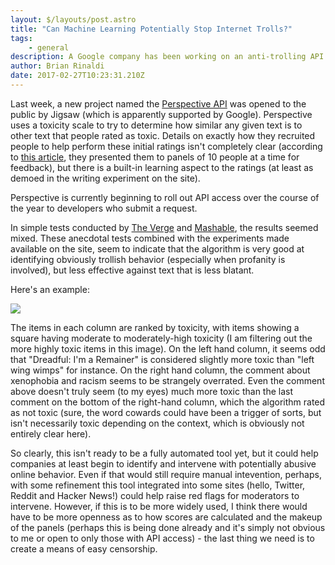 ```yaml
---
layout: $/layouts/post.astro
title: "Can Machine Learning Potentially Stop Internet Trolls?"
tags:
    - general
description: A Google company has been working on an anti-trolling API.
author: Brian Rinaldi
date: 2017-02-27T10:23:31.210Z
---
```


Last week, a new project named the [Perspective API](https://www.perspectiveapi.com/) was opened to the public by Jigsaw (which is apparently supported by Google). Perspective uses a toxicity scale to try to determine how similar any given text is to other text that people rated as toxic. Details on exactly how they recruited people to help perform these initial ratings isn't completely clear (according to [this article](http://www.theverge.com/2017/2/23/14713496/google-jigsaw-perspective-software-ai-machine-learning-developers), they presented them to panels of 10 people at a time for feedback), but there is a built-in learning aspect to the ratings (at least as demoed in the writing experiment on the site).

Perspective is currently beginning to roll out API access over the course of the year to developers who submit a request.

In simple tests conducted by [The Verge](http://www.theverge.com/2017/2/23/14713496/google-jigsaw-perspective-software-ai-machine-learning-developers) and [Mashable](http://mashable.com/2017/02/23/google-jigsaw-moderation-tool/), the results seemed mixed. These anecdotal tests combined with the experiments made available on the site, seem to indicate that the algorithm is very good at identifying obviously trollish behavior (especially when profanity is involved), but less effective against text that is less blatant.

Here's an example:

![](/images/posts/perspective.png)

The items in each column are ranked by toxicity, with items showing a square having moderate to moderately-high toxicity (I am filtering out the more highly toxic items in this image).  On the left hand column, it seems odd that "Dreadful: I'm a Remainer" is considered slightly more toxic than "left wing wimps" for instance. On the right hand column, the comment about xenophobia and racism seems to be strangely overrated. Even the comment above doesn't truly seem (to my eyes) much more toxic than the last comment on the bottom of the right-hand column, which the algorithm rated as not toxic (sure, the word cowards could have been a trigger of sorts, but isn't necessarily toxic depending on the context, which is obviously not entirely clear here).

So clearly, this isn't ready to be a fully automated tool yet, but it could help companies at least begin to identify and intervene with potentially abusive online behavior. Even if that would still require manual intevention, perhaps, with some refinement this tool integrated into some sites (hello, Twitter, Reddit and Hacker News!) could help raise red flags for moderators to intervene. However, if this is to be more widely used, I think there would have to be more openness as to how scores are calculated and the makeup of the panels (perhaps this is being done already and it's simply not obvious to me or open to only those with API access) - the last thing we need is to create a means of easy censorship.

